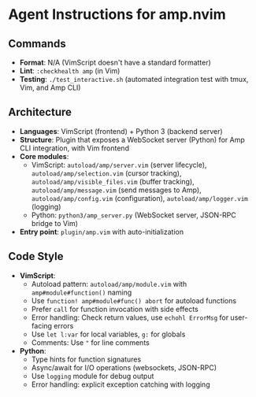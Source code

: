 # Agent Instructions for amp.nvim

## Commands
- **Format**: N/A (VimScript doesn't have a standard formatter)
- **Lint**: `:checkhealth amp` (in Vim)
- **Testing**: `./test_interactive.sh` (automated integration test with tmux, Vim, and Amp CLI)

## Architecture
- **Languages**: VimScript (frontend) + Python 3 (backend server)
- **Structure**: Plugin that exposes a WebSocket server (Python) for Amp CLI integration, with Vim frontend
- **Core modules**: 
  - VimScript: `autoload/amp/server.vim` (server lifecycle), `autoload/amp/selection.vim` (cursor tracking), `autoload/amp/visible_files.vim` (buffer tracking), `autoload/amp/message.vim` (send messages to Amp), `autoload/amp/config.vim` (configuration), `autoload/amp/logger.vim` (logging)
  - Python: `python3/amp_server.py` (WebSocket server, JSON-RPC bridge to Vim)
- **Entry point**: `plugin/amp.vim` with auto-initialization

## Code Style
- **VimScript**: 
  - Autoload pattern: `autoload/amp/module.vim` with `amp#module#function()` naming
  - Use `function! amp#module#func() abort` for autoload functions
  - Prefer `call` for function invocation with side effects
  - Error handling: Check return values, use `echohl ErrorMsg` for user-facing errors
  - Use `let l:var` for local variables, `g:` for globals
  - Comments: Use `"` for line comments
- **Python**:
  - Type hints for function signatures
  - Async/await for I/O operations (websockets, JSON-RPC)
  - Use `logging` module for debug output
  - Error handling: explicit exception catching with logging

